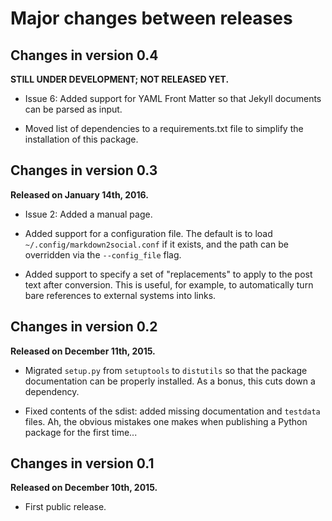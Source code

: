 Major changes between releases
==============================


Changes in version 0.4
----------------------

**STILL UNDER DEVELOPMENT; NOT RELEASED YET.**

* Issue 6: Added support for YAML Front Matter so that Jekyll documents
  can be parsed as input.

* Moved list of dependencies to a requirements.txt file to simplify the
  installation of this package.


Changes in version 0.3
----------------------

**Released on January 14th, 2016.**

* Issue 2: Added a manual page.

* Added support for a configuration file.  The default is to load
  `~/.config/markdown2social.conf` if it exists, and the path can be
  overridden via the `--config_file` flag.

* Added support to specify a set of "replacements" to apply to the post
  text after conversion.  This is useful, for example, to automatically
  turn bare references to external systems into links.


Changes in version 0.2
----------------------

**Released on December 11th, 2015.**

* Migrated `setup.py` from `setuptools` to `distutils` so that the package
  documentation can be properly installed.  As a bonus, this cuts down a
  dependency.

* Fixed contents of the sdist: added missing documentation and `testdata`
  files.  Ah, the obvious mistakes one makes when publishing a Python
  package for the first time...


Changes in version 0.1
----------------------

**Released on December 10th, 2015.**

* First public release.
